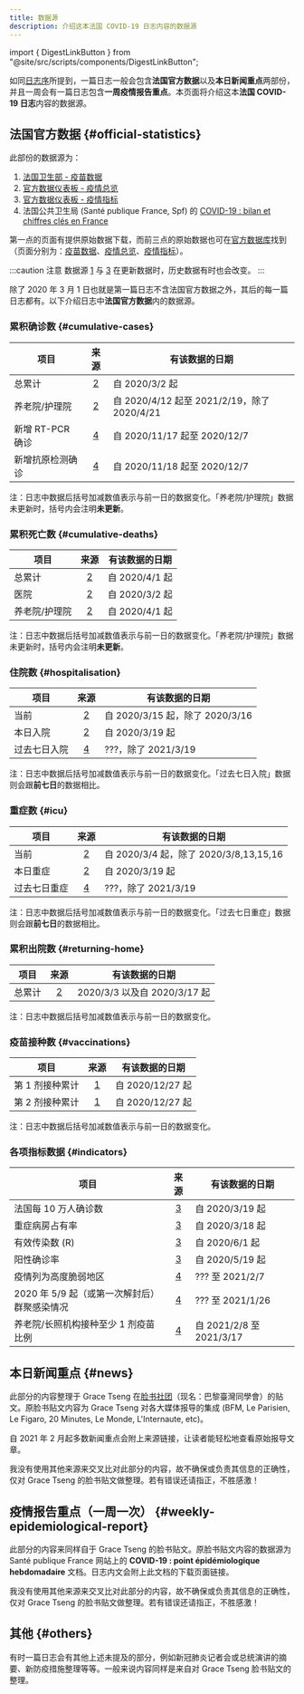 ```yaml
---
title: 数据源
description: 介绍这本法国 COVID-19 日志内容的数据源
---
```


import { DigestLinkButton } from "@site/src/scripts/components/DigestLinkButton";

如同[日志序](/digest)所提到，一篇日志一般会包含**法国官方数据**以及**本日新闻重点**两部份，并且一周会有一篇日志包含**一周疫情报告重点**。本页面将介绍这本**法国 COVID-19 日志**内容的数据源。

## 法国官方数据 {#official-statistics}

此部份的数据源为：

1. [法国卫生部 - 疫苗数据][vac]
2. [官方数据仪表板 - 疫情总览][vue]
3. [官方数据仪表板 - 疫情指标][indic]
4. 法国公共卫生局 (Santé publique France, Spf) 的 [COVID-19 : bilan et chiffres clés en France][spf]

第一点的页面有提供原始数据下载，而前三点的原始数据也可在[官方数据库][ofcl]找到（页面分别为：[疫苗数据][ofcl_vac]、[疫情总览][ofcl_vue]、[疫情指标][ofcl_indic]）。

[vac]: https://solidarites-sante.gouv.fr/grands-dossiers/vaccin-covid-19/article/le-tableau-de-bord-de-la-vaccination "法国卫生部 - 疫苗数据"
[vue]: https://dashboard.covid19.data.gouv.fr/vue-d-ensemble "官方数据仪表板 - 疫情总览"
[indic]: https://dashboard.covid19.data.gouv.fr/suivi-indicateurs "官方数据仪表板 - 疫情指标"
[spf]: https://www.santepubliquefrance.fr/dossiers/coronavirus-covid-19/coronavirus-chiffres-cles-et-evolution-de-la-covid-19-en-france-et-dans-le-monde "法国公共卫生局 (Santé publique France, Spf)"
[ofcl]: https://www.data.gouv.fr/fr/pages/donnees-coronavirus "官方数据库"
[ofcl_vac]: https://www.data.gouv.fr/fr/datasets/donnees-relatives-aux-personnes-vaccinees-contre-la-covid-19-1/ "官方数据库 - 疫苗数据"
[ofcl_vue]: https://www.data.gouv.fr/en/datasets/donnees-relatives-a-lepidemie-de-covid-19-en-france-vue-densemble/ "官方数据库 - 疫情总览"
[ofcl_indic]: https://www.data.gouv.fr/fr/datasets/indicateurs-de-suivi-de-lepidemie-de-covid-19/ "官方数据库 - 疫情指标"

:::caution 注意
数据源 [1][vac] 与 [3][indic] 在更新数据时，历史数据有时也会改变。
:::

除了 2020 年 3 月 1 日也就是第一篇日志不含法国官方数据之外，其后的每一篇日志都有。以下介绍日志中**法国官方数据**内的数据源。

### 累积确诊数 {#cumulative-cases}

| 项目             |   来源   | 有该数据的日期                              |
| ---------------- | :------: | ------------------------------------------- |
| 总累计           | [2][vue] | 自 2020/3/2 起                              |
| 养老院/护理院    | [2][vue] | 自 2020/4/12 起至 2021/2/19，除了 2020/4/21 |
| 新增 RT-PCR 确诊 | [4][spf] | 自 2020/11/17 起至 2020/12/7                |
| 新增抗原检测确诊 | [4][spf] | 自 2020/11/18 起至 2020/12/7                |

注：日志中数据后括号加减数值表示与前一日的数据变化。「养老院/护理院」数据未更新时，括号内会注明**未更新**。

### 累积死亡数 {#cumulative-deaths}

| 项目          |   来源   | 有该数据的日期 |
| ------------- | :------: | -------------- |
| 总累计        | [2][vue] | 自 2020/4/1 起 |
| 医院          | [2][vue] | 自 2020/3/2 起 |
| 养老院/护理院 | [2][vue] | 自 2020/4/1 起 |

注：日志中数据后括号加减数值表示与前一日的数据变化。「养老院/护理院」数据未更新时，括号内会注明**未更新**。

### 住院数 {#hospitalisation}

| 项目         |   来源   | 有该数据的日期                  |
| ------------ | :------: | ------------------------------- |
| 当前         | [2][vue] | 自 2020/3/15 起，除了 2020/3/16 |
| 本日入院     | [2][vue] | 自 2020/3/19 起                 |
| 过去七日入院 | [4][spf] | ???，除了 2021/3/19             |

注：日志中数据后括号加减数值表示与前一日的数据变化。「过去七日入院」数据则会跟**前七日**的数据相比。

### 重症数 {#icu}

| 项目         |   来源   | 有该数据的日期                         |
| ------------ | :------: | -------------------------------------- |
| 当前         | [2][vue] | 自 2020/3/4 起，除了 2020/3/8,13,15,16 |
| 本日重症     | [2][vue] | 自 2020/3/19 起                        |
| 过去七日重症 | [4][spf] | ???，除了 2021/3/19                    |

注：日志中数据后括号加减数值表示与前一日的数据变化。「过去七日重症」数据则会跟**前七日**的数据相比。

### 累积出院数 {#returning-home}

| 项目   |   来源   | 有该数据的日期               |
| ------ | :------: | ---------------------------- |
| 总累计 | [2][vue] | 2020/3/3 以及自 2020/3/17 起 |

注：日志中数据后括号加减数值表示与前一日的数据变化。

### 疫苗接种数 {#vaccinations}

| 项目            |   来源   | 有该数据的日期   |
| --------------- | :------: | ---------------- |
| 第 1 剂接种累计 | [1][vac] | 自 2020/12/27 起 |
| 第 2 剂接种累计 | [1][vac] | 自 2020/12/27 起 |

注：日志中数据后括号加减数值表示与前一日的数据变化。

### 各项指标数据 {#indicators}

| 项目                                         |    来源    | 有该数据的日期           |
| -------------------------------------------- | :--------: | ------------------------ |
| 法国每 10 万人确诊数                         | [3][indic] | 自 2020/3/19 起          |
| 重症病房占有率                               | [3][indic] | 自 2020/3/18 起          |
| 有效传染数 (R)                               | [3][indic] | 自 2020/6/1 起           |
| 阳性确诊率                                   | [3][indic] | 自 2020/5/19 起          |
| 疫情列为高度脆弱地区                         |  [4][spf]  | ??? 至 2021/2/7          |
| 2020 年 5/9 起（或第一次解封后）群聚感染情况 |  [4][spf]  | ??? 至 2021/1/26         |
| 养老院/长照机构接种至少 1 剂疫苗比例         |  [4][spf]  | 自 2021/2/8 至 2021/3/17 |

## 本日新闻重点 {#news}

此部分的内容整理于 Grace Tseng 在[脸书社团](https://www.facebook.com/groups/279746385504501)（现名：巴黎臺灣同學會）的贴文。原脸书贴文内容为 Grace Tseng 对各大媒体报导的集成 (BFM, Le Parisien, Le Figaro, 20 Minutes, Le Monde, L'Internaute, etc)。

自 2021 年 2 月起多数新闻重点会附上来源链接，让读者能轻松地查看原始报导文章。

<div className="comment_block">我没有使用其他来源来交叉比对此部分的内容，故不确保或负责其信息的正确性，仅对 Grace Tseng 的脸书贴文做整理。若有错误还请指正，不胜感激！</div>

## 疫情报告重点（一周一次） {#weekly-epidemiological-report}

此部分的内容来同样自于 Grace Tseng 的脸书贴文。原脸书贴文内容的数据源为 Santé publique France 网站上的 **COVID-19 : point épidémiologique hebdomadaire** 文档。日志内文会附上此文档的下载页面链接。

<div className="comment_block">我没有使用其他来源来交叉比对此部分的内容，故不确保或负责其信息的正确性，仅对 Grace Tseng 的脸书贴文做整理。若有错误还请指正，不胜感激！</div>

## 其他 {#others}

有时一篇日志会有其他上述未提及的部分，例如新冠肺炎记者会或总统演讲的摘要、新防疫措施整理等等。一般来说内容同样是来自对 Grace Tseng 脸书贴文的整理。

<br />
<div className="flex-center--wrap">
  <DigestLinkButton linkType="latest" isButtonOutline={true} buttonText="返回最新一篇日志" />
  <DigestLinkButton linkType="random" isButtonOutline={false} buttonText="阅读随机一篇日志" />
</div>
